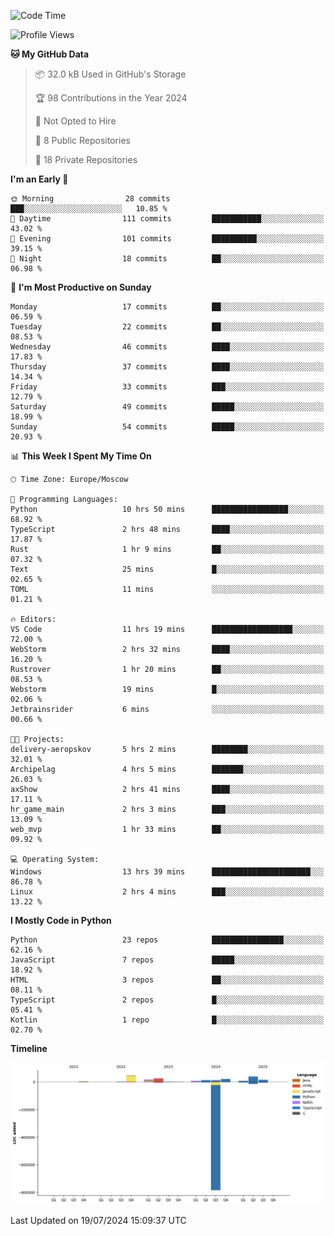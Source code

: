 <!--START_SECTION:waka-->
![Code Time](http://img.shields.io/badge/Code%20Time-412%20hrs%2032%20mins-blue)

![Profile Views](http://img.shields.io/badge/Profile%20Views-1-blue)

**🐱 My GitHub Data** 

> 📦 32.0 kB Used in GitHub's Storage 
 > 
> 🏆 98 Contributions in the Year 2024
 > 
> 🚫 Not Opted to Hire
 > 
> 📜 8 Public Repositories 
 > 
> 🔑 18 Private Repositories 
 > 
**I'm an Early 🐤** 

```text
🌞 Morning                28 commits          ███░░░░░░░░░░░░░░░░░░░░░░   10.85 % 
🌆 Daytime                111 commits         ███████████░░░░░░░░░░░░░░   43.02 % 
🌃 Evening                101 commits         ██████████░░░░░░░░░░░░░░░   39.15 % 
🌙 Night                  18 commits          ██░░░░░░░░░░░░░░░░░░░░░░░   06.98 % 
```
📅 **I'm Most Productive on Sunday** 

```text
Monday                   17 commits          ██░░░░░░░░░░░░░░░░░░░░░░░   06.59 % 
Tuesday                  22 commits          ██░░░░░░░░░░░░░░░░░░░░░░░   08.53 % 
Wednesday                46 commits          ████░░░░░░░░░░░░░░░░░░░░░   17.83 % 
Thursday                 37 commits          ████░░░░░░░░░░░░░░░░░░░░░   14.34 % 
Friday                   33 commits          ███░░░░░░░░░░░░░░░░░░░░░░   12.79 % 
Saturday                 49 commits          █████░░░░░░░░░░░░░░░░░░░░   18.99 % 
Sunday                   54 commits          █████░░░░░░░░░░░░░░░░░░░░   20.93 % 
```


📊 **This Week I Spent My Time On** 

```text
🕑︎ Time Zone: Europe/Moscow

💬 Programming Languages: 
Python                   10 hrs 50 mins      █████████████████░░░░░░░░   68.92 % 
TypeScript               2 hrs 48 mins       ████░░░░░░░░░░░░░░░░░░░░░   17.87 % 
Rust                     1 hr 9 mins         ██░░░░░░░░░░░░░░░░░░░░░░░   07.32 % 
Text                     25 mins             █░░░░░░░░░░░░░░░░░░░░░░░░   02.65 % 
TOML                     11 mins             ░░░░░░░░░░░░░░░░░░░░░░░░░   01.21 % 

🔥 Editors: 
VS Code                  11 hrs 19 mins      ██████████████████░░░░░░░   72.00 % 
WebStorm                 2 hrs 32 mins       ████░░░░░░░░░░░░░░░░░░░░░   16.20 % 
Rustrover                1 hr 20 mins        ██░░░░░░░░░░░░░░░░░░░░░░░   08.53 % 
Webstorm                 19 mins             █░░░░░░░░░░░░░░░░░░░░░░░░   02.06 % 
Jetbrainsrider           6 mins              ░░░░░░░░░░░░░░░░░░░░░░░░░   00.66 % 

🐱‍💻 Projects: 
delivery-aeropskov       5 hrs 2 mins        ████████░░░░░░░░░░░░░░░░░   32.01 % 
Archipelag               4 hrs 5 mins        ███████░░░░░░░░░░░░░░░░░░   26.03 % 
axShow                   2 hrs 41 mins       ████░░░░░░░░░░░░░░░░░░░░░   17.11 % 
hr_game_main             2 hrs 3 mins        ███░░░░░░░░░░░░░░░░░░░░░░   13.09 % 
web_mvp                  1 hr 33 mins        ██░░░░░░░░░░░░░░░░░░░░░░░   09.92 % 

💻 Operating System: 
Windows                  13 hrs 39 mins      ██████████████████████░░░   86.78 % 
Linux                    2 hrs 4 mins        ███░░░░░░░░░░░░░░░░░░░░░░   13.22 % 
```

**I Mostly Code in Python** 

```text
Python                   23 repos            ████████████████░░░░░░░░░   62.16 % 
JavaScript               7 repos             █████░░░░░░░░░░░░░░░░░░░░   18.92 % 
HTML                     3 repos             ██░░░░░░░░░░░░░░░░░░░░░░░   08.11 % 
TypeScript               2 repos             █░░░░░░░░░░░░░░░░░░░░░░░░   05.41 % 
Kotlin                   1 repo              █░░░░░░░░░░░░░░░░░░░░░░░░   02.70 % 
```



**Timeline**

![Lines of Code chart](https://raw.githubusercontent.com/adlemx/adlemx/main/assets/bar_graph.png)


 Last Updated on 19/07/2024 15:09:37 UTC
<!--END_SECTION:waka-->
